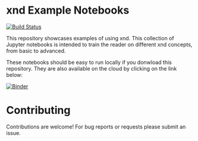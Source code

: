 # xnd Example Notebooks 
[![Build Status](https://travis-ci.org/Quansight/xnd-notebooks.svg?branch=master)](https://travis-ci.org/Quansight/xnd-notebooks)

This repository showcases examples of using xnd. This collection of Jupyter notebooks is intended to train the reader on different xnd concepts, from basic to advanced.

These notebooks should be easy to run locally if you donwload this repository. They are also available on the cloud by clicking on the link below:

[![Binder](https://mybinder.org/badge.svg)](https://mybinder.org/v2/gh/Quansight/xnd-notebooks/master)

# Contributing

Contributions are welcome! For bug reports or requests please submit an issue. 

